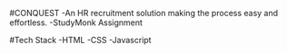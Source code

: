 #CONQUEST
-An HR recruitment solution making the process easy and effortless.
-StudyMonk Assignment

#Tech Stack
-HTML
-CSS
-Javascript